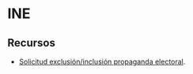 # INE

## Recursos

- [Solicitud exclusión/inclusión propaganda electoral](https://sede.ine.gob.es/oposicionPartidos/presentacion).

